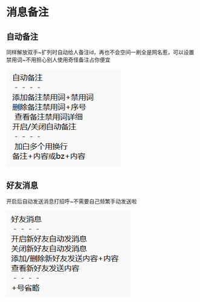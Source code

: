 # 消息备注

## 自动备注

同样解放双手\~扩列时自动给人备注id，再也不会空间一刷全是网名惹，可以设置禁用词\~不用担心别人使用奇怪备注占你便宜

![](<../.gitbook/assets/image (13).png>)

## 好友消息

开启后自动发送消息打招呼\~不需要自己频繁手动发送啦

![](<../.gitbook/assets/image (1).png>)
